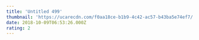 ```yaml
---
title: 'Untitled 499'
thumbnail: 'https://ucarecdn.com/f0aa18ce-b1b9-4c42-ac57-b43ba5e74ef7/'
date: 2018-10-09T06:53:26.000Z
rating: 2
---
```

